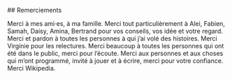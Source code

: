 ## Remerciements

Merci à mes ami·es, à ma famille. Merci tout particulièrement à Alei, Fabien, Samah, Daisy, Amina, Bertrand pour vos conseils, vos idée et votre regard. Merci et pardon à toutes les personnes à qui j’ai volé des histoires. Merci Virginie pour les relectures. Merci beaucoup à toutes les personnes qui ont été dans le public, merci pour l’écoute. Merci aux personnes et aux choses qui m’ont programmé, invité à jouer et à écrire, merci pour votre confiance. Merci Wikipedia.

